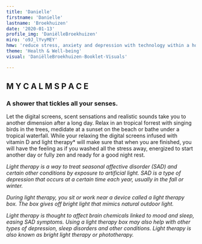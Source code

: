 ```yaml
---
title: 'Danielle'
firstname: 'Danielle'
lastname: 'Broekhuizen'
date: '2020-01-13'
profile_img: 'DaniëlleBroekhuizen'
miro: 'o9J_lYvyMEY'
hmw: 'reduce stress, anxiety and depression with technology within a home?'
theme: 'Health & Well-being'
visual: 'DaniëlleBroekhuizen-Booklet-Visuals'

---
```


## M Y    C A L M    S P A C E 

### A shower that tickles all your senses.  

Let the digital screens, scent sensations and realistic sounds take you to another dimension after a long day. Relax in an tropical forrest with singing birds in the trees, medidate at a sunset on the beach or bathe under a tropical waterfall. While your relaxing the digital screens infused with vitamin D and light therapy* will make sure that when you are finished, you will have the feeling as if you washed all the stress away, energized to start another day or fully zen and ready for a good night rest. 

 
*Light therapy is a way to treat seasonal affective disorder (SAD) and certain other conditions by exposure to artificial light. SAD is a type of depression that occurs at a certain time each year, usually in the fall or winter.* 

*During light therapy, you sit or work near a device called a light therapy box. The box gives off bright light that mimics natural outdoor light.* 

*Light therapy is thought to affect brain chemicals linked to mood and sleep, easing SAD symptoms. Using a light therapy box may also help with other types of depression, sleep disorders and other conditions. Light therapy is also known as bright light therapy or phototherapy.* 

